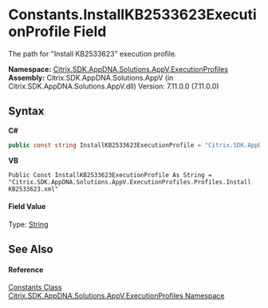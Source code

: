 # Constants.InstallKB2533623ExecutionProfile Field
 

The path for "Install KB2533623" execution profile.

**Namespace:**&nbsp;<a href="1b1978a4-9a07-5603-1f1a-feb80ea045f9">Citrix.SDK.AppDNA.Solutions.AppV.ExecutionProfiles</a><br />**Assembly:**&nbsp;Citrix.SDK.AppDNA.Solutions.AppV (in Citrix.SDK.AppDNA.Solutions.AppV.dll) Version: 7.11.0.0 (7.11.0.0)

## Syntax

**C#**
```csharp
public const string InstallKB2533623ExecutionProfile = "Citrix.SDK.AppDNA.Solutions.AppV.ExecutionProfiles.Profiles.Install KB2533623.xml"
```

**VB**
```vbnet
Public Const InstallKB2533623ExecutionProfile As String = "Citrix.SDK.AppDNA.Solutions.AppV.ExecutionProfiles.Profiles.Install KB2533623.xml"
```


#### Field Value
Type: <a href="http://msdn2.microsoft.com/en-us/library/s1wwdcbf" target="_blank">String</a>

## See Also


#### Reference
<a href="288db640-7ec0-c011-cdcf-a6545dea5489">Constants Class</a><br /><a href="1b1978a4-9a07-5603-1f1a-feb80ea045f9">Citrix.SDK.AppDNA.Solutions.AppV.ExecutionProfiles Namespace</a><br />